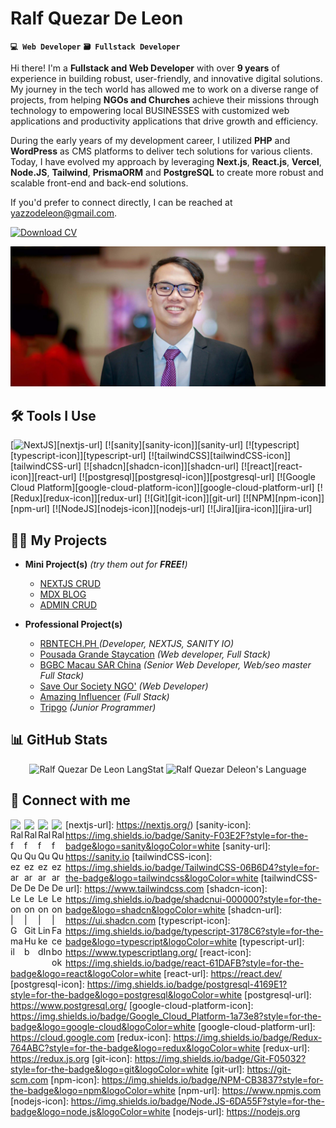 # Ralf Quezar De Leon
**`💻 Web Developer`** **`🗃️ Fullstack Developer`**


Hi there! I'm a **Fullstack and Web Developer** with over **9 years** of experience in building robust, user-friendly, and innovative digital solutions. My journey in the tech world has allowed me to work on a diverse range of projects, from helping **NGOs and Churches** achieve their missions through technology to empowering local BUSINESSES with customized web applications and productivity applications that drive growth and efficiency. 

During the early years of my development career, I utilized **PHP** and **WordPress** as CMS platforms to deliver tech solutions for various clients. Today, I have evolved my approach by leveraging **Next.js**, **React.js**, **Vercel**, **Node.JS**, **Tailwind**, **PrismaORM** and **PostgreSQL** to create more robust and scalable front-end and back-end solutions.


If you'd prefer to connect directly, I can be reached at yazzodeleon@gmail.com.

[![Download CV][resume-icon]][resume-url]

![banner](assets/rqdeleon-banner.jpg)

## 🛠️ Tools I Use

[![NextJS][nextjs-icon]][nextjs-url]
[![sanity][sanity-icon]][sanity-url]
[![typescript][typescript-icon]][typescript-url]
[![tailwindCSS][tailwindCSS-icon]][tailwindCSS-url]
[![shadcn][shadcn-icon]][shadcn-url]
[![react][react-icon]][react-url]
[![postgresql][postgresql-icon]][postgresql-url]
[![Google Cloud Platform][google-cloud-platform-icon]][google-cloud-platform-url]
[![Redux][redux-icon]][redux-url]
[![Git][git-icon]][git-url]
[![NPM][npm-icon]][npm-url]
[![NodeJS][nodejs-icon]][nodejs-url]
[![Jira][jira-icon]][jira-url]

## 👨‍💻 My Projects

- <b>Mini Project(s)</b> *(try them out for **FREE!**)*
  - [NEXTJS CRUD](https://github.com/rqdewise/mybranches)
  - [MDX BLOG](https://github.com/rqdeleon/nextblog) 
  - [ADMIN CRUD](https://github.com/rqdeleon/mybranches-app) 

- <b>Professional Project(s)</b>
  - [RBNTECH.PH ](https://rbntech.ph) *(Developer, NEXTJS, SANITY IO)*
  - [Pousada Grande Staycation](https://pousada.mybranches.net/) *(Web developer, Full Stack)*
  - [BGBC Macau SAR China](https://bordergatebaptist.net) *(Senior Web Developer, Web/seo master Full Stack)*
  - [Save Our Society NGO'](https://sos.mybranches.net/) *(Web Developer)*
  - [Amazing Influencer](https://amazing-influencers.vercel.app/) *(Full Stack)*
  - [Tripgo](https://github.com/rqdeleon/tripgo) *(Junior Programmer)*

## 📊 GitHub Stats

<div align="center">
  <img src="https://github-readme-streak-stats.herokuapp.com/?user=rqdeleon" alt="Ralf Quezar De Leon LangStat" width="53%" />
  <img src="https://github-readme-stats.vercel.app/api/top-langs?username=rqdeleon&langs_count=10&show_icons=true&locale=en&layout=compact&theme=light" alt="Ralf Quezar Deleon's Language" width="44.74%" />
</div>

## 🤳 Connect with me

[<img align="left" alt="Ralf Quezar De Leon | Gmail" width="22px" src="https://cdn.jsdelivr.net/npm/simple-icons@v3/icons/gmail.svg" />][gmail-url]
[<img align="left" alt="Ralf Quezar De Leon | GitHub" width="22px" src="https://cdn.jsdelivr.net/npm/simple-icons@v3/icons/github.svg" />][github-url]
[<img align="left" alt="Ralf Quezar De Leon | LinkedIn" width="22px" src="https://cdn.jsdelivr.net/npm/simple-icons@v3/icons/linkedin.svg" />][linkedin-url]
[<img align="left" alt="Ralf Quezar De Leon | Facebook" width="22px" src="https://cdn.jsdelivr.net/npm/simple-icons@v3/icons/facebook.svg" />][facebook-url]


[resume-icon]: https://img.shields.io/badge/Download_CV-232F3E?style=for-the-badge
[resume-url]: https://docs.google.com/document/d/1qeskAG5N3kZ5uc3-9t_kfG_Z7wGtkgQw8TPER_KPU8E/view

[gmail-url]: mailto:yazzodeleon@gmail.com
[github-url]: https://github.com/rqdeleon
[linkedin-url]: https://www.linkedin.com/in/rqdeleon
[facebook-url]: https://www.facebook.com/yazzo11


[nextjs-icon]: https://img.shields.io/badge/NextJS-black?style=for-the-badge&logo=vercel&logoColor=white
[nextjs-url]: https://nextjs.org/)
[sanity-icon]: https://img.shields.io/badge/Sanity-F03E2F?style=for-the-badge&logo=sanity&logoColor=white
[sanity-url]: https://sanity.io
[tailwindCSS-icon]: https://img.shields.io/badge/TailwindCSS-06B6D4?style=for-the-badge&logo=tailwindcss&logoColor=white
[tailwindCSS-url]: https://www.tailwindcss.com
[shadcn-icon]: https://img.shields.io/badge/shadcnui-000000?style=for-the-badge&logo=shadcn&logoColor=white
[shadcn-url]: https://ui.shadcn.com
[typescript-icon]: https://img.shields.io/badge/typescript-3178C6?style=for-the-badge&logo=typescript&logoColor=white
[typescript-url]: https://www.typescriptlang.org/
[react-icon]: https://img.shields.io/badge/react-61DAFB?style=for-the-badge&logo=react&logoColor=white
[react-url]: https://react.dev/
[postgresql-icon]: https://img.shields.io/badge/postgresql-4169E1?style=for-the-badge&logo=postgresql&logoColor=white
[postgresql-url]: https://www.postgresql.org/
[google-cloud-platform-icon]: https://img.shields.io/badge/Google_Cloud_Platform-1a73e8?style=for-the-badge&logo=google-cloud&logoColor=white
[google-cloud-platform-url]: https://cloud.google.com
[redux-icon]: https://img.shields.io/badge/Redux-764ABC?style=for-the-badge&logo=redux&logoColor=white
[redux-url]: https://redux.js.org
[git-icon]: https://img.shields.io/badge/Git-F05032?style=for-the-badge&logo=git&logoColor=white
[git-url]: https://git-scm.com
[npm-icon]: https://img.shields.io/badge/NPM-CB3837?style=for-the-badge&logo=npm&logoColor=white
[npm-url]: https://www.npmjs.com
[nodejs-icon]: https://img.shields.io/badge/Node.JS-6DA55F?style=for-the-badge&logo=node.js&logoColor=white
[nodejs-url]: https://nodejs.org
